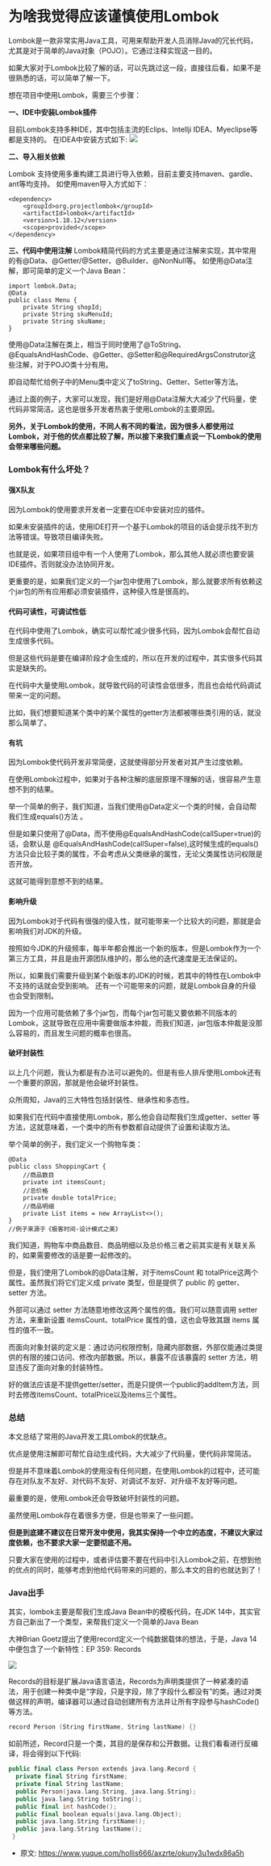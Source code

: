 # 为啥我觉得应该谨慎使用Lombok
<!--page header-->

Lombok是一款非常实用Java工具，可用来帮助开发人员消除Java的冗长代码，尤其是对于简单的Java对象（POJO）。它通过注释实现这一目的。

如果大家对于Lombok比较了解的话，可以先跳过这一段，直接往后看，如果不是很熟悉的话，可以简单了解一下。

想在项目中使用Lombok，需要三个步骤：

**一、IDE中安装Lombok插件**

目前Lombok支持多种IDE，其中包括主流的Eclips、Intellji IDEA、Myeclipse等都是支持的。
在IDEA中安装方式如下:
![](./img/MmPYGAdSYoYjLxoX/1698667430096-6dec78ea-8ec2-4b57-9be4-fef6fa50a5f9-541342.jpeg)

**二、导入相关依赖**

Lombok 支持使用多重构建工具进行导入依赖，目前主要支持maven、gardle、ant等均支持。
如使用maven导入方式如下：
```
<dependency>
    <groupId>org.projectlombok</groupId>
    <artifactId>lombok</artifactId>
    <version>1.18.12</version>
    <scope>provided</scope>
</dependency>
```

**三、代码中使用注解**
Lombok精简代码的方式主要是通过注解来实现，其中常用的有@Data、@Getter/@Setter、@Builder、@NonNull等。
如使用@Data注解，即可简单的定义一个Java Bean：
```
import lombok.Data;
@Data
public class Menu {
    private String shopId;
    private String skuMenuId;
    private String skuName;
}
```

使用@Data注解在类上，相当于同时使用了@ToString、@EqualsAndHashCode、@Getter、@Setter和@RequiredArgsConstrutor这些注解，对于POJO类十分有用。

即自动帮忙给例子中的Menu类中定义了toString、Getter、Setter等方法。

通过上面的例子，大家可以发现，我们是好用@Data注解大大减少了代码量，使代码非常简洁。这也是很多开发者热衷于使用Lombok的主要原因。

**另外，关于Lombok的使用，不同人有不同的看法，因为很多人都使用过Lombok，对于他的优点都比较了解，所以接下来我们重点说一下Lombok的使用会带来哪些问题。**
<a name="es9na"></a>
### Lombok有什么坏处？
<a name="BHJqo"></a>
#### 强X队友
因为Lombok的使用要求开发者一定要在IDE中安装对应的插件。

如果未安装插件的话，使用IDE打开一个基于Lombok的项目的话会提示找不到方法等错误。导致项目编译失败。

也就是说，如果项目组中有一个人使用了Lombok，那么其他人就必须也要安装IDE插件。否则就没办法协同开发。

更重要的是，如果我们定义的一个jar包中使用了Lombok，那么就要求所有依赖这个jar包的所有应用都必须安装插件，这种侵入性是很高的。

<a name="r4Mrs"></a>
#### 代码可读性，可调试性低

在代码中使用了Lombok，确实可以帮忙减少很多代码，因为Lombok会帮忙自动生成很多代码。

但是这些代码是要在编译阶段才会生成的，所以在开发的过程中，其实很多代码其实是缺失的。

在代码中大量使用Lombok，就导致代码的可读性会低很多，而且也会给代码调试带来一定的问题。

比如，我们想要知道某个类中的某个属性的getter方法都被哪些类引用的话，就没那么简单了。

<a name="lJt6N"></a>
#### 有坑
因为Lombok使代码开发非常简便，这就使得部分开发者对其产生过度依赖。

在使用Lombok过程中，如果对于各种注解的底层原理不理解的话，很容易产生意想不到的结果。

举一个简单的例子，我们知道，当我们使用@Data定义一个类的时候，会自动帮我们生成equals()方法 。

但是如果只使用了@Data，而不使用@EqualsAndHashCode(callSuper=true)的话，会默认是
@EqualsAndHashCode(callSuper=false),这时候生成的equals()方法只会比较子类的属性，不会考虑从父类继承的属性，无论父类属性访问权限是否开放。

这就可能得到意想不到的结果。

<a name="b4sDW"></a>
#### 影响升级

因为Lombok对于代码有很强的侵入性，就可能带来一个比较大的问题，那就是会影响我们对JDK的升级。

按照如今JDK的升级频率，每半年都会推出一个新的版本，但是Lombok作为一个第三方工具，并且是由开源团队维护的，那么他的迭代速度是无法保证的。

所以，如果我们需要升级到某个新版本的JDK的时候，若其中的特性在Lombok中不支持的话就会受到影响。
还有一个可能带来的问题，就是Lombok自身的升级也会受到限制。

因为一个应用可能依赖了多个jar包，而每个jar包可能又要依赖不同版本的Lombok，这就导致在应用中需要做版本仲裁，而我们知道，jar包版本仲裁是没那么容易的，而且发生问题的概率也很高。

<a name="Jis9Q"></a>
#### 破坏封装性
以上几个问题，我认为都是有办法可以避免的。但是有些人排斥使用Lombok还有一个重要的原因，那就是他会破坏封装性。

众所周知，Java的三大特性包括封装性、继承性和多态性。

如果我们在代码中直接使用Lombok，那么他会自动帮我们生成getter、setter 等方法，这就意味着，一个类中的所有参数都自动提供了设置和读取方法。

举个简单的例子，我们定义一个购物车类：
```
@Data
public class ShoppingCart { 
    //商品数目
    private int itemsCount; 
    //总价格
    private double totalPrice; 
    //商品明细
    private List items = new ArrayList<>();
}
//例子来源于《极客时间-设计模式之美》
```
我们知道，购物车中商品数目、商品明细以及总价格三者之前其实是有关联关系的，如果需要修改的话是要一起修改的。

但是，我们使用了Lombok的@Data注解，对于itemsCount 和 totalPrice这两个属性。虽然我们将它们定义成 private 类型，但是提供了 public 的 getter、setter 方法。

外部可以通过 setter 方法随意地修改这两个属性的值。我们可以随意调用 setter 方法，来重新设置 itemsCount、totalPrice 属性的值，这也会导致其跟 items 属性的值不一致。

而面向对象封装的定义是：通过访问权限控制，隐藏内部数据，外部仅能通过类提供的有限的接口访问、修改内部数据。所以，暴露不应该暴露的 setter 方法，明显违反了面向对象的封装特性。

好的做法应该是不提供getter/setter，而是只提供一个public的addItem方法，同时去修改itemsCount、totalPrice以及items三个属性。

<a name="v40PA"></a>
### 总结

本文总结了常用的Java开发工具Lombok的优缺点。

优点是使用注解即可帮忙自动生成代码，大大减少了代码量，使代码非常简洁。

但是并不意味着Lombok的使用没有任何问题，在使用Lombok的过程中，还可能存在对队友不友好、对代码不友好、对调试不友好、对升级不友好等问题。

最重要的是，使用Lombok还会导致破坏封装性的问题。

虽然使用Lombok存在着很多方便，但是也带来了一些问题。

**但是到底建不建议在日常开发中使用，我其实保持一个中立的态度，不建议大家过度依赖，也不要求大家一定要彻底不用。**

只要大家在使用的过程中，或者评估要不要在代码中引入Lombok之前，在想到他的优点的同时，能够考虑到他给代码带来的问题的，那么本文的目的也就达到了！


<a name="q97yc"></a>
### Java出手

其实，lombok主要是帮我们生成Java Bean中的模板代码，在JDK 14中，其实官方自己新出了一个类型，来帮我们定义一个简单的Java Bean

大神Brian Goetz提出了使用record定义一个纯数据载体的想法，于是，Java 14 中便包含了一个新特性：EP 359: Records 

![](./img/MmPYGAdSYoYjLxoX/1698667620980-1ac41017-aa1c-4a37-92ad-28520a52815f-525746.jpeg)

Records的目标是扩展Java语言语法，Records为声明类提供了一种紧凑的语法，用于创建一种类中是“字段，只是字段，除了字段什么都没有”的类。通过对类做这样的声明，编译器可以通过自动创建所有方法并让所有字段参与hashCode()等方法。

```cpp
record Person (String firstName, String lastName) {}
```

如前所述，Record只是一个类，其目的是保存和公开数据。让我们看看进行反编译，将会得到以下代码:

```cpp
public final class Person extends java.lang.Record {  
  private final String firstName;
  private final String lastName;
  public Person(java.lang.String, java.lang.String);
  public java.lang.String toString();
  public final int hashCode();
  public final boolean equals(java.lang.Object);
  public java.lang.String firstName();
  public java.lang.String lastName();
 }
```




<!--page footer-->
- 原文: <https://www.yuque.com/hollis666/axzrte/okuny3u1wdx86a5h>